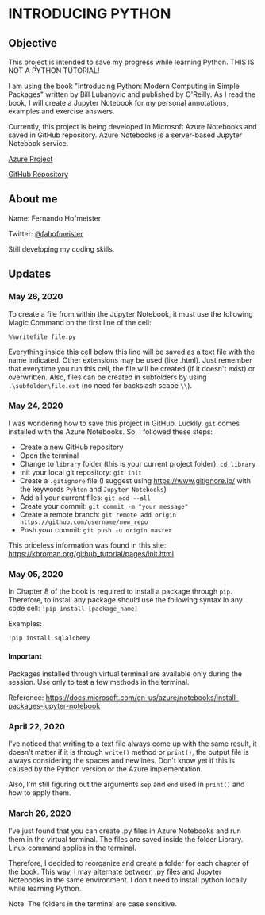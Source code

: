 # INTRODUCING PYTHON

## Objective
This project is intended to save my progress while learning Python. THIS IS NOT A PYTHON TUTORIAL!

I am using the book "Introducing Python: Modern Computing in Simple Packages" written by Bill Lubanovic and published by O'Reilly. As I read the book, I will create a Jupyter Notebook for my personal annotations, examples and exercise answers.

Currently, this project is being developed in Microsoft Azure Notebooks and saved in GitHub repository. Azure Notebooks is a server-based Jupyter Notebook service.

[Azure Project](https://notebooks.azure.com/fahofmeister/projects/introducing-python)

[GitHub Repository](https://github.com/fahofmeister/Introducing-Python)

## About me
Name: Fernando Hofmeister

Twitter: [@fahofmeister](https://twitter.com/fahofmeister/)

Still developing my coding skills.

## Updates

### May 26, 2020
To create a file from within the Jupyter Notebook, it must use the following Magic Command on the first line of the cell:

```Jupyter Notebook
%%writefile file.py
```

Everything inside this cell below this line will be saved as a text file with the name indicated. Other extensions may be used (like .html). Just remember that everytime you run this cell, the file will be created (if it doesn't exist) or overwritten. Also, files can be created in subfolders by using ```.\subfolder\file.ext``` (no need for backslash scape ```\\```).

### May 24, 2020
I was wondering how to save this project in GitHub. Luckily, ```git``` comes installed with the Azure Notebooks. So, I followed these steps:

- Create a new GitHub repository
- Open the terminal
- Change to ```library``` folder (this is your current project folder): ```cd library```
- Init your local git repository: ```git init```
- Create a ```.gitignore``` file (I suggest using <https://www.gitignore.io/> with the keywords ```Pyhton``` and ```Jupyter Notebooks```)
- Add all your current files: ```git add --all```
- Create your commit: ```git commit -m "your message"```
- Create a remote branch: ```git remote add origin https://github.com/username/new_repo```
- Push your commit: ```git push -u origin master```

This priceless information was found in this site: <https://kbroman.org/github_tutorial/pages/init.html>

### May 05, 2020
In Chapter 8 of the book is required to install a package through ```pip```. Therefore, to install any package should use the following syntax in any code cell: ```!pip install [package_name]```

Examples:
```python
!pip install sqlalchemy
```

#### Important
Packages installed through virtual terminal are available only during the session. Use only to test a few methods in the terminal.

Reference: <https://docs.microsoft.com/en-us/azure/notebooks/install-packages-jupyter-notebook>

### April 22, 2020
I've noticed that writing to a text file always come up with the same result, it doesn't matter if it is through ```write()``` method or ```print()```, the output file is always considering the spaces and newlines. Don't know yet if this is caused by the Python version or the Azure implementation.

Also, I'm still figuring out the arguments ```sep``` and ```end``` used in ```print()``` and how to apply them.

### March 26, 2020
I've just found that you can create .py files in Azure Notebooks and run them in the virtual terminal. The files are saved inside the folder Library. Linux command applies in the terminal.

Therefore, I decided to reorganize and create a folder for each chapter of the book. This way, I may alternate between .py files and Jupyter Notebooks in the same environment. I don't need to install python locally while learning Python.

Note: The folders in the terminal are case sensitive.